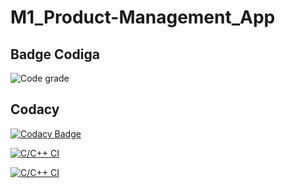 # M1_Product-Management_App

## Badge Codiga
![Code grade](https://api.codiga.io/project/31284/status/svg)


## Codacy
[![Codacy Badge](https://app.codacy.com/project/badge/Grade/e90729901b754357a4435b2f72ae1fdd)](https://www.codacy.com/gh/Reddy426/M1_Product-Management_App/dashboard?utm_source=github.com&amp;utm_medium=referral&amp;utm_content=Reddy426/M1_Product-Management_App&amp;utm_campaign=Badge_Grade)

[![C/C++ CI](https://github.com/Reddy426/M1_Product-Management_App/actions/workflows/Static_check.yml/badge.svg)](https://github.com/Reddy426/M1_Product-Management_App/actions/workflows/Static_check.yml)

[![C/C++ CI](https://github.com/Reddy426/M1_Product-Management_App/actions/workflows/Buildlinux.yml/badge.svg)](https://github.com/Reddy426/M1_Product-Management_App/actions/workflows/Buildlinux.yml)
